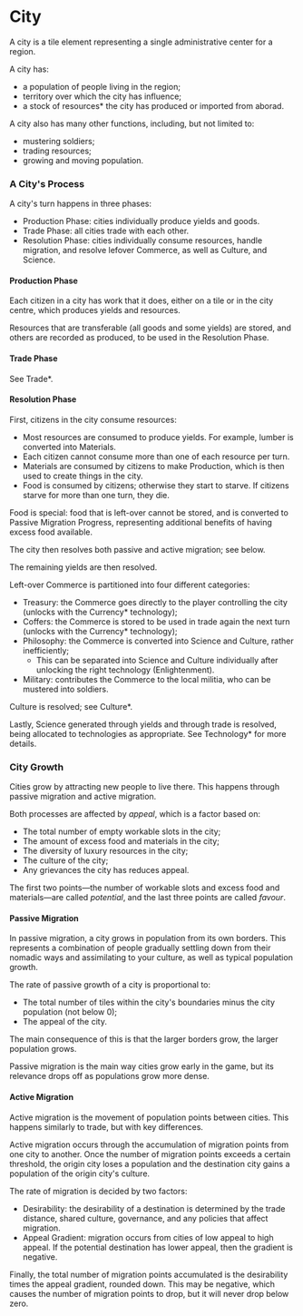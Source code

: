 # City

A city is a tile element representing a single administrative center for a region. 

A city has:
 - a population of people living in the region;
 - territory over which the city has influence;
 - a stock of resources* the city has produced or imported from aborad.

A city also has many other functions, including, but not limited to:
 - mustering soldiers;
 - trading resources;
 - growing and moving population.

### A City's Process

A city's turn happens in three phases:
 - Production Phase: cities individually produce yields and goods.
 - Trade Phase: all cities trade with each other.
 - Resolution Phase: cities individually consume resources, handle migration, and resolve lefover Commerce, as well as Culture, and Science.

#### Production Phase

Each citizen in a city has work that it does, either on a tile or in the city centre, which produces yields and resources.

Resources that are transferable (all goods and some yields) are stored, and others are recorded as produced, to be used in the Resolution Phase.

#### Trade Phase

See Trade*. 

#### Resolution Phase

First, citizens in the city consume resources:
- Most resources are consumed to produce yields. For example, lumber is converted into Materials.
- Each citizen cannot consume more than one of each resource per turn. 
- Materials are consumed by citizens to make Production, which is then used to create things in the city. 
- Food is consumed by citizens; otherwise they start to starve. If citizens starve for more than one turn, they die. 

Food is special: food that is left-over cannot be stored, and is converted to Passive Migration Progress, representing additional benefits of having excess food available. 

The city then resolves both passive and active migration; see below.

The remaining yields are then resolved.

Left-over Commerce is partitioned into four different categories:
 - Treasury: the Commerce goes directly to the player controlling the city (unlocks with the Currency* technology);
 - Coffers: the Commerce is stored to be used in trade again the next turn (unlocks with the Currency* technology);
 - Philosophy: the Commerce is converted into Science and Culture, rather inefficiently;
   - This can be separated into Science and Culture individually after unlocking the right technology (Enlightenment). 
 - Military: contributes the Commerce to the local militia, who can be mustered into soldiers.

Culture is resolved; see Culture*. 

Lastly, Science generated through yields and through trade is resolved, being allocated to technologies as appropriate. See Technology* for more details.

### City Growth

Cities grow by attracting new people to live there. This happens through passive migration and active migration.

Both processes are affected by *appeal*, which is a factor based on:

- The total number of empty workable slots in the city;
- The amount of excess food and materials in the city;
- The diversity of luxury resources in the city;
- The culture of the city;
- Any grievances the city has reduces appeal.

The first two points—the number of workable slots and excess food and materials—are called *potential*, and the last three points are called *favour*. 

#### Passive Migration

In passive migration, a city grows in population from its own borders. This represents a combination of people gradually settling down from their nomadic ways and assimilating to your culture, as well as typical population growth. 

The rate of passive growth of a city is proportional to:
- The total number of tiles within the city's boundaries minus the city population (not below 0);
- The appeal of the city.

The main consequence of this is that the larger borders grow, the larger population grows. 

Passive migration is the main way cities grow early in the game, but its relevance drops off as populations grow more dense. 

#### Active Migration

Active migration is the movement of population points between cities. This happens similarly to trade, but with key differences. 

Active migration occurs through the accumulation of migration points from one city to another. Once the number of migration points exceeds a certain threshold, the origin city loses a population and the destination city gains a population of the origin city's culture.

The rate of migration is decided by two factors:

- Desirability: the desirability of a destination is determined by the trade distance, shared culture, governance, and any policies that affect migration.
- Appeal Gradient: migration occurs from cities of low appeal to high appeal. If the potential destination has lower appeal, then the gradient is negative. 

Finally, the total number of migration points accumulated is the desirability times the appeal gradient, rounded down. This may be negative, which causes the number of migration points to drop, but it will never drop below zero. 